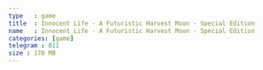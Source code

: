 ```yaml
---
type   : game
title  : Innocent Life - A Futuristic Harvest Moon - Special Edition
name   : Innocent Life - A Futuristic Harvest Moon - Special Edition
categories: [game]
telegram : 811
size : 170 MB
---
```



